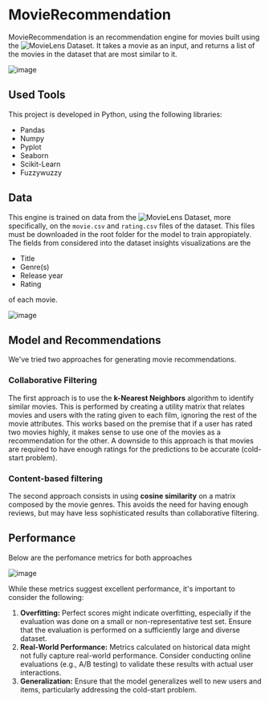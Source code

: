 # MovieRecommendation
MovieRecommendation is an recommendation engine for movies built using the ![MovieLens Dataset](https://www.kaggle.com/datasets/grouplens/movielens-20m-dataset). It takes a movie as an input, and returns a list of the movies in the dataset that are most similar to it.

![image](https://github.com/user-attachments/assets/9bdb8640-57cd-42ab-b4dd-4c506c538187)


## Used Tools
This project is developed in Python, using the following libraries:
- Pandas
- Numpy
- Pyplot
- Seaborn
- Scikit-Learn
- Fuzzywuzzy

## Data
This engine is trained on data from the ![MovieLens Dataset](https://www.kaggle.com/datasets/grouplens/movielens-20m-dataset), more specifically, on the `movie.csv` and `rating.csv` files of the dataset. This files must be downloaded in the root folder for the model to train appropiately. The fields from considered into the dataset insights visualizations are the

- Title
- Genre(s)
- Release year
- Rating

of each movie.

![image](https://github.com/user-attachments/assets/704d91c1-c384-45be-b642-60f70c3d626b)

## Model and Recommendations
We've tried two approaches for generating movie recommendations.

### Collaborative Filtering
The first approach is to use the **k-Nearest Neighbors** algorithm to identify similar movies. This is performed by creating a utility matrix that relates movies and users with the rating given to each film, ignoring the rest of the movie attributes. This works based on the premise that if a user has rated two movies highly, it makes sense to use one of the movies as a recommendation for the other. A downside to this approach is that movies are required to have enough ratings for the predictions to be accurate (cold-start problem).

### Content-based filtering
The second approach consists in using **cosine similarity** on a matrix composed by the movie genres. This avoids the need for having enough reviews, but may have less sophisticated results than collaborative filtering.

## Performance
Below are the perfomance metrics for both approaches

![image](https://github.com/user-attachments/assets/669b5f27-833b-497a-9559-b1a87753c605)

While these metrics suggest excellent performance, it's important to consider the following:
1. **Overfitting:** Perfect scores might indicate overfitting, especially if the evaluation was done on a small or non-representative test set. Ensure that the evaluation is performed on a sufficiently large and diverse dataset.
2. **Real-World Performance:** Metrics calculated on historical data might not fully capture real-world performance. Consider conducting online evaluations (e.g., A/B testing) to validate these results with actual user interactions.
3. **Generalization:** Ensure that the model generalizes well to new users and items, particularly addressing the cold-start problem.

